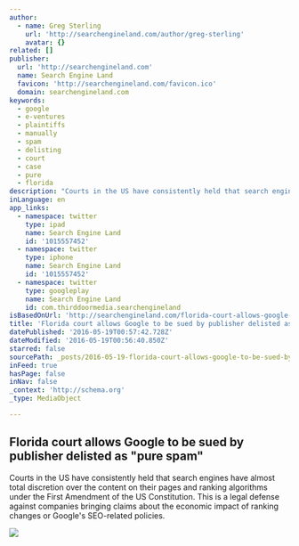 ```yaml
---
author:
  - name: Greg Sterling
    url: 'http://searchengineland.com/author/greg-sterling'
    avatar: {}
related: []
publisher:
  url: 'http://searchengineland.com'
  name: Search Engine Land
  favicon: 'http://searchengineland.com/favicon.ico'
  domain: searchengineland.com
keywords:
  - google
  - e-ventures
  - plaintiffs
  - manually
  - spam
  - delisting
  - court
  - case
  - pure
  - florida
description: "Courts in the US have consistently held that search engines have almost total discretion over the content on their pages and ranking algorithms under the First Amendment of the US Constitution. This is a legal defense against companies bringing claims about the economic impact of ranking changes or Google's SEO-related policies."
inLanguage: en
app_links:
  - namespace: twitter
    type: ipad
    name: Search Engine Land
    id: '1015557452'
  - namespace: twitter
    type: iphone
    name: Search Engine Land
    id: '1015557452'
  - namespace: twitter
    type: googleplay
    name: Search Engine Land
    id: com.thirddoormedia.searchengineland
isBasedOnUrl: 'http://searchengineland.com/florida-court-allows-google-sued-publisher-delisted-pure-spam-249795'
title: 'Florida court allows Google to be sued by publisher delisted as "pure spam"'
datePublished: '2016-05-19T00:57:42.728Z'
dateModified: '2016-05-19T00:56:40.850Z'
starred: false
sourcePath: _posts/2016-05-19-florida-court-allows-google-to-be-sued-by-publisher-delisted.md
inFeed: true
hasPage: false
inNav: false
_context: 'http://schema.org'
_type: MediaObject

---
```

<article style=""><h1>Florida court allows Google to be sued by publisher delisted as "pure spam"</h1><p>Courts in the US have consistently held that search engines have almost total discretion over the content on their pages and ranking algorithms under the First Amendment of the US Constitution. This is a legal defense against companies bringing claims about the economic impact of ranking changes or Google's SEO-related policies.</p><img src="http://searchengineland.com/figz/wp-content/seloads/2015/09/google-legal1-color-ss-1920.jpg" /></article>